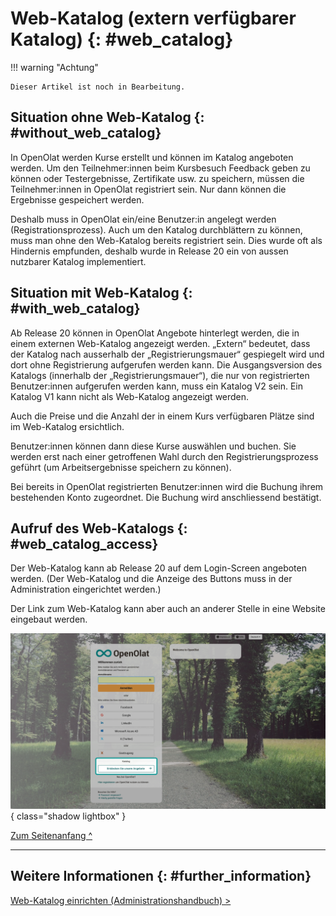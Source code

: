 # Web-Katalog (extern verfügbarer Katalog) {: #web_catalog}


!!! warning "Achtung"

    Dieser Artikel ist noch in Bearbeitung.


## Situation ohne Web-Katalog {: #without_web_catalog}

In OpenOlat werden Kurse erstellt und können im Katalog angeboten werden. Um den Teilnehmer:innen beim Kursbesuch Feedback geben zu können oder Testergebnisse, Zertifikate usw. zu speichern, müssen die Teilnehmer:innen in OpenOlat registriert sein. Nur dann können die Ergebnisse gespeichert werden.

Deshalb muss in OpenOlat ein/eine Benutzer:in angelegt werden (Registrationsprozess). 
Auch um den Katalog durchblättern zu können, muss man ohne den Web-Katalog bereits registriert sein. Dies wurde oft als Hindernis empfunden, deshalb wurde in Release 20 ein von aussen nutzbarer Katalog implementiert.


## Situation mit Web-Katalog {: #with_web_catalog}

Ab Release 20 können in OpenOlat Angebote hinterlegt werden, die in einem externen Web-Katalog angezeigt werden. „Extern“ bedeutet, dass der Katalog nach ausserhalb der „Registrierungsmauer“ gespiegelt wird und dort ohne Registrierung aufgerufen werden kann. Die Ausgangsversion des Katalogs (innerhalb der „Registrierungsmauer“), die nur von registrierten Benutzer:innen aufgerufen werden kann, muss ein Katalog V2 sein. Ein Katalog V1 kann nicht als Web-Katalog angezeigt werden.

Auch die Preise und die Anzahl der in einem Kurs verfügbaren Plätze sind im Web-Katalog ersichtlich. 

Benutzer:innen können dann diese Kurse auswählen und buchen. Sie werden erst nach einer getroffenen Wahl durch den Registrierungsprozess geführt (um Arbeitsergebnisse speichern zu können). 

Bei bereits in OpenOlat registrierten Benutzer:innen wird die Buchung ihrem bestehenden Konto zugeordnet. Die Buchung wird anschliessend bestätigt. 


## Aufruf des Web-Katalogs {: #web_catalog_access}

Der Web-Katalog kann ab Release 20 auf dem Login-Screen angeboten werden. (Der Web-Katalog und die Anzeige des Buttons muss in der Administration eingerichtet werden.)

Der Link zum Web-Katalog kann aber auch an anderer Stelle in eine Website eingebaut werden. 

![catalog20_webcatalog_login_v1_de.png](assets/catalog20_webcatalog_login_v1_de.png){ class="shadow lightbox" }

[Zum Seitenanfang ^](#web_catalog)


---

## Weitere Informationen {: #further_information}

[Web-Katalog einrichten (Administrationshandbuch) >](../../manual_admin/administration/Modules_Catalog_2.0.de.md)<br>
